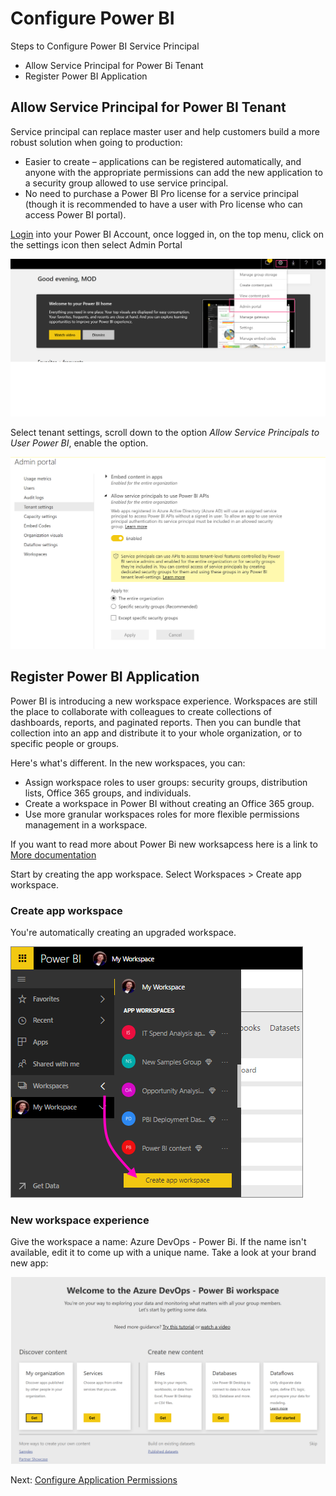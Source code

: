
# Configure Power BI

Steps to Configure Power BI Service Principal

- Allow Service Principal for Power Bi Tenant
- Register Power BI Application

## Allow Service Principal for Power BI Tenant

Service principal can replace master user and help customers build a more robust   solution when going to production:

- Easier to create – applications can be registered automatically, and anyone with the appropriate permissions can add the new application to a security group allowed to use service principal.
- No need to purchase a Power BI Pro license for a service principal (though it is recommended to have a user with Pro license who can access Power BI portal).

[Login] into your Power BI Account, once logged in, on the top menu, click on the settings icon then select Admin Portal

![admin portal](Adminportal.png)

Select tenant settings, scroll down to the option *Allow Service Principals to User Power BI*, enable the option.

![Tenant Settings](tenantsettings.png)

## Register Power BI Application

Power BI is introducing a new workspace experience. Workspaces are still the place to collaborate with colleagues to create collections of dashboards, reports, and paginated reports. Then you can bundle that collection into an app and distribute it to your whole organization, or to specific people or groups.

Here's what's different. In the new workspaces, you can:

- Assign workspace roles to user groups: security groups, distribution lists, Office 365 groups, and individuals.
- Create a workspace in Power BI without creating an Office 365 group.
- Use more granular workspaces roles for more flexible permissions management in a workspace.

If you want to read more about Power Bi new worksapcess here is a link to [More documentation]

Start by creating the app workspace. Select Workspaces > Create app workspace.

### Create app workspace

You're automatically creating an upgraded workspace.

![new work space](power-bi-create-app-workspace.png)

### New workspace experience

Give the workspace a name: Azure DevOps - Power Bi. If the name isn't available, edit it to come up with a unique name. Take a look at your brand new app:

![new app](newApp.png)

Next: [Configure Application Permissions]

[Login]:https://powerbi.microsoft.com/en-us/landing/signin/
[More documentation]:https://docs.microsoft.com/en-us/power-bi/service-create-the-new-workspaces
[Configure Application Permissions]:https://github.com/Microsoft-USEduAzure/workshops/tree/master/powerbi-devops/5-ConfigureAppOnAzure/ReadMe.md

